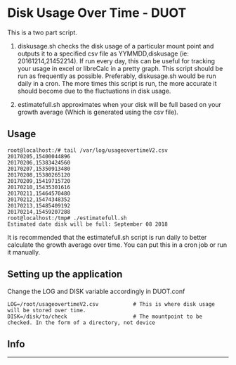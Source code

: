 # Disk Usage Over Time - DUOT

This is a two part script.

1. diskusage.sh checks the disk usage of a particular mount point and outputs it to a specified csv file as YYMMDD,diskusage (ie: 20161214,21452214). If run every day, this can be useful for tracking your usage in excel or libreCalc in a pretty graph. This script should be run as frequently as possible. Preferably, diskusage.sh would be run daily in a cron. The more times this script is run, the more accurate it should become due to the fluctuations in disk usage.

2. estimatefull.sh approximates when your disk will be full based on your growth average (Which is generated using the csv file).

## Usage

```
root@localhost:/# tail /var/log/usageovertimeV2.csv
20170205,15400044896
20170206,15383424560
20170207,15350913480
20170208,15380265120
20170209,15419715720
20170210,15435301616
20170211,15464570480
20170212,15474348352
20170213,15485409192
20170214,15459207288
root@localhost:/tmp# ./estimatefull.sh
Estimated date disk will be full: September 08 2018
```
It is recommended that the estimatefull.sh script is run daily to better calculate the growth average over time. You can put this in a cron job or run it manually.

## Setting up the application
Change the LOG and DISK variable accordingly in DUOT.conf
```
LOG=/root/usageovertimeV2.csv           # This is where disk usage will be stored over time.
DISK=/disk/to/check                     # The mountpoint to be checked. In the form of a directory, not device
```

## Info

---

